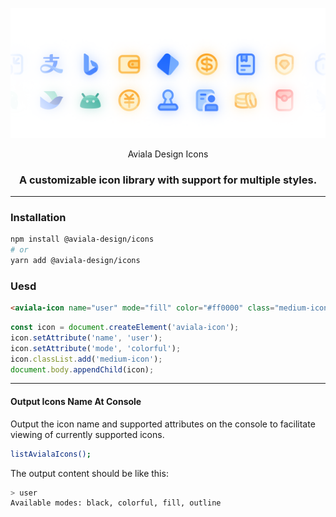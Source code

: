 ![cover](./README/cover.png)

<div align="center">

Aviala Design Icons

### A customizable icon library with support for multiple styles.
</div>

---

### Installation

```bash
npm install @aviala-design/icons
# or
yarn add @aviala-design/icons
```

### Uesd

```html
<aviala-icon name="user" mode="fill" color="#ff0000" class="medium-icon"></aviala-icon>
```
```javascript
const icon = document.createElement('aviala-icon');
icon.setAttribute('name', 'user');
icon.setAttribute('mode', 'colorful');
icon.classList.add('medium-icon');
document.body.appendChild(icon);
```
---
#### Output Icons Name At Console
Output the icon name and supported attributes on the console to facilitate viewing of currently supported icons.

```bash
listAvialaIcons();
```
The output content should be like this:
```bash
> user
Available modes: black, colorful, fill, outline
```